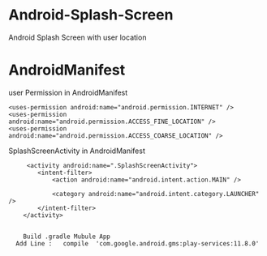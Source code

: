 # Android-Splash-Screen
Android Splash Screen with user location

# AndroidManifest 

user Permission in AndroidManifest

    <uses-permission android:name="android.permission.INTERNET" />
    <uses-permission android:name="android.permission.ACCESS_FINE_LOCATION" />
    <uses-permission android:name="android.permission.ACCESS_COARSE_LOCATION" />
    
        
SplashScreenActivity in AndroidManifest

         <activity android:name=".SplashScreenActivity">
            <intent-filter>
                <action android:name="android.intent.action.MAIN" />

                <category android:name="android.intent.category.LAUNCHER" />
            </intent-filter>
        </activity>
        
        
        Build .gradle Mubule App
      Add Line :   compile  'com.google.android.gms:play-services:11.8.0'
